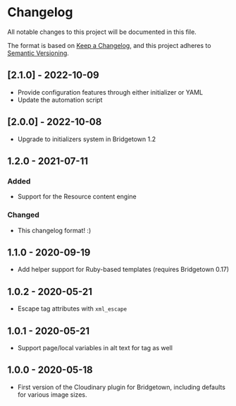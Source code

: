 # Changelog

All notable changes to this project will be documented in this file.

The format is based on [Keep a Changelog](https://keepachangelog.com/en/1.0.0/),
and this project adheres to [Semantic Versioning](https://semver.org/spec/v2.0.0.html).

## [2.1.0] - 2022-10-09

- Provide configuration features through either initializer or YAML
- Update the automation script

## [2.0.0] - 2022-10-08

- Upgrade to initializers system in Bridgetown 1.2

## 1.2.0 - 2021-07-11

### Added

- Support for the Resource content engine

### Changed

- This changelog format! :)

## 1.1.0 - 2020-09-19

- Add helper support for Ruby-based templates (requires Bridgetown 0.17)

## 1.0.2 - 2020-05-21

- Escape tag attributes with `xml_escape`

## 1.0.1 - 2020-05-21

- Support page/local variables in alt text for tag as well

## 1.0.0 - 2020-05-18

- First version of the Cloudinary plugin for Bridgetown, including defaults for
  various image sizes.
